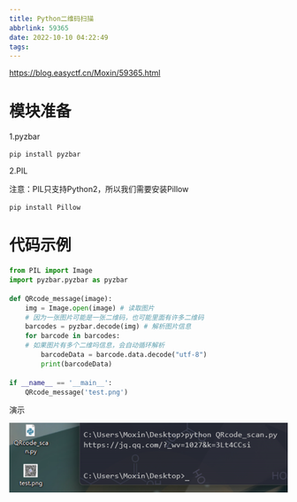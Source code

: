 ```yaml
---
title: Python二维码扫描
abbrlink: 59365
date: 2022-10-10 04:22:49
tags:
---
```

https://blog.easyctf.cn/Moxin/59365.html
# 模块准备

1.pyzbar

`pip install pyzbar`

2.PIL

注意：PIL只支持Python2，所以我们需要安装Pillow

`pip install Pillow`

# 代码示例

```python
from PIL import Image
import pyzbar.pyzbar as pyzbar

def QRcode_message(image):
    img = Image.open(image) # 读取图片
    # 因为一张图片可能是一张二维码，也可能里面有许多二维码
    barcodes = pyzbar.decode(img) # 解析图片信息
    for barcode in barcodes:
    # 如果图片有多个二维吗信息，会自动循环解析
        barcodeData = barcode.data.decode("utf-8")
        print(barcodeData)

if __name__ == '__main__':
    QRcode_message('test.png')
```

演示

![](image-20221010044755338.png)

